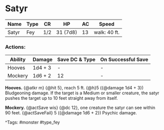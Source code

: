 # Satyr

| Name | Type | CR | HP | AC | Speed |
|------|------|----|----|----|-------|
| Satyr | Fey | 1/2 | 31 (7d8) | 13 | walk: 40 ft. |

### Actions:

| Ability | Damage | Save DC & Type | On Successful Save |
|---------|--------|----------------|--------------------|
| Hooves | 1d4 + 3 | - | - |
| Mockery | 1d6 + 2 | 12 | - |


**Hooves.** {@atkr m} {@hit 5}, reach 5 ft. {@h}5 ({@damage 1d4 + 3}) Bludgeoning damage. If the target is a Medium or smaller creature, the satyr pushes the target up to 10 feet straight away from itself.

**Mockery.** {@actSave wis} {@dc 12}, one creature the satyr can see within 90 feet. {@actSaveFail} 5 ({@damage 1d6 + 2}) Psychic damage.

^Tags: #monster #type_fey